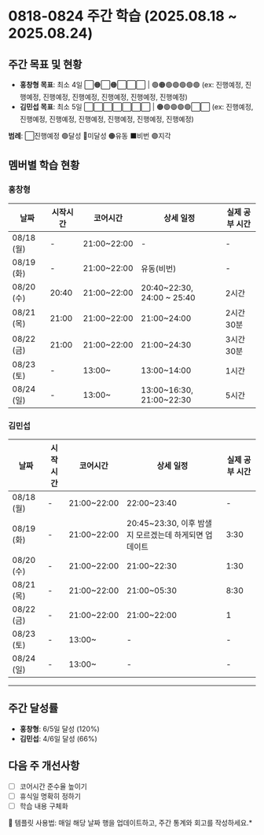 # 0818-0824 주간 학습 (2025.08.18 ~ 2025.08.24)

## 주간 목표 및 현황
- **홍창형 목표**: 최소 4일 ⬜🟠⬜🟠⬜⬜⬜ | 🟢🟠🟢🟢🟢🟢🟢 (ex: 진행예정, 진행예정, 진행예정, 진행예정, 진행예정, 진행예정, 진행예정)
- **김민섭 목표**: 최소 5일 ⬜⬜⬜⬜⬜⬜⬜ | 🟠🟢🟢🟢🟢⬜⬜ (ex: 진행예정, 진행예정, 진행예정, 진행예정, 진행예정, 진행예정, 진행예정)


**범례**: ⬜진행예정 🟢달성 🔴미달성 🟠유동 ⬛️비번 🟣지각 

## 멤버별 학습 현황

### 홍창형
| 날짜 | 시작시간 | 코어시간 | 상세 일정 | 실제 공부 시간 |
|------|----------|----------|-----------|----------|
| 08/18 (월) | - | 21:00~22:00 | - |-|
| 08/19 (화) | - | 21:00~22:00 | 유동(비번) |-|
| 08/20 (수) | 20:40 | 21:00~22:00 | 20:40~22:30, 24:00 ~ 25:40 |2시간|
| 08/21 (목) | 21:00 | 21:00~22:00 | 21:00~24:00 |2시간 30분|
| 08/22 (금) | 21:00 | 21:00~22:00 | 21:00~24:30 |3시간 30분|
| 08/23 (토) | - | 13:00~ | 13:00~14:00 |1시간|
| 08/24 (일) | - | 13:00~ | 13:00~16:30, 21:00~22:30 |5시간|

### 김민섭
| 날짜 | 시작시간 | 코어시간 | 상세 일정 | 실제 공부 시간 |
|------|----------|----------|-----------|----------|
| 08/18 (월) | - | 21:00~22:00 | 22:00~23:40 |-|
| 08/19 (화) | - | 21:00~22:00 | 20:45~23:30, 이후 밤샐지 모르겠는데 하게되면 업데이트 |3:30|
| 08/20 (수) | - | 21:00~22:00 | 21:00~22:30 |1:30|
| 08/21 (목) | - | 21:00~22:00 | 21:00~05:30 |8:30|
| 08/22 (금) | - | 21:00~22:00 | 21:00~22:00 |1|
| 08/23 (토) | - | 13:00~ | - |-|
| 08/24 (일) | - | 13:00~ | - |-|

---

## 주간 달성률
- **홍창형**: 6/5일 달성 (120%)
- **김민섭**: 4/6일 달성 (66%)

## 다음 주 개선사항
- [ ] 코어시간 준수율 높이기
- [ ] 휴식일 명확히 정하기
- [ ] 학습 내용 구체화

📝 템플릿 사용법: 매일 해당 날짜 행을 업데이트하고, 주간 통계와 회고를 작성하세요.*
